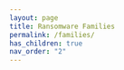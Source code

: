 ```yaml
---
layout: page
title: Ransomware Families
permalink: /families/
has_children: true
nav_order: "2"
---
```

